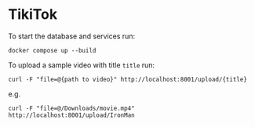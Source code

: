# TikiTok

To start the database and services run:
```shell
docker compose up --build
```
To upload a sample video with title `title` run:
```shell
curl -F "file=@{path to video}" http://localhost:8001/upload/{title}
```
e.g.
```shell
curl -F "file=@/Downloads/movie.mp4" http://localhost:8001/upload/IronMan
```